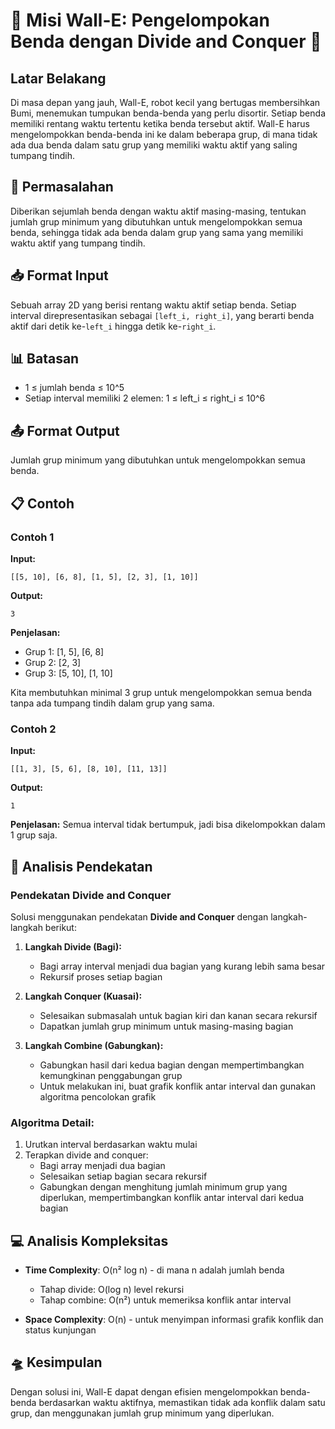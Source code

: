 # 🤖 Misi Wall-E: Pengelompokan Benda dengan Divide and Conquer 🌱

## Latar Belakang

Di masa depan yang jauh, Wall-E, robot kecil yang bertugas membersihkan Bumi, menemukan tumpukan benda-benda yang perlu disortir. Setiap benda memiliki rentang waktu tertentu ketika benda tersebut aktif. Wall-E harus mengelompokkan benda-benda ini ke dalam beberapa grup, di mana tidak ada dua benda dalam satu grup yang memiliki waktu aktif yang saling tumpang tindih.

## 🧩 Permasalahan

Diberikan sejumlah benda dengan waktu aktif masing-masing, tentukan jumlah grup minimum yang dibutuhkan untuk mengelompokkan semua benda, sehingga tidak ada benda dalam grup yang sama yang memiliki waktu aktif yang tumpang tindih.

## 📥 Format Input

Sebuah array 2D yang berisi rentang waktu aktif setiap benda. Setiap interval direpresentasikan sebagai `[left_i, right_i]`, yang berarti benda aktif dari detik ke-`left_i` hingga detik ke-`right_i`.

## 📊 Batasan

- 1 ≤ jumlah benda ≤ 10^5
- Setiap interval memiliki 2 elemen: 1 ≤ left_i ≤ right_i ≤ 10^6

## 📤 Format Output

Jumlah grup minimum yang dibutuhkan untuk mengelompokkan semua benda.

## 📋 Contoh

### Contoh 1

**Input:**
```
[[5, 10], [6, 8], [1, 5], [2, 3], [1, 10]]
```

**Output:**
```
3
```

**Penjelasan:**
- Grup 1: [1, 5], [6, 8]
- Grup 2: [2, 3]
- Grup 3: [5, 10], [1, 10]

Kita membutuhkan minimal 3 grup untuk mengelompokkan semua benda tanpa ada tumpang tindih dalam grup yang sama.

### Contoh 2

**Input:**
```
[[1, 3], [5, 6], [8, 10], [11, 13]]
```

**Output:**
```
1
```

**Penjelasan:**
Semua interval tidak bertumpuk, jadi bisa dikelompokkan dalam 1 grup saja.

## 🧠 Analisis Pendekatan

### Pendekatan Divide and Conquer

Solusi menggunakan pendekatan **Divide and Conquer** dengan langkah-langkah berikut:

1. **Langkah Divide (Bagi):**
   - Bagi array interval menjadi dua bagian yang kurang lebih sama besar
   - Rekursif proses setiap bagian

2. **Langkah Conquer (Kuasai):**
   - Selesaikan submasalah untuk bagian kiri dan kanan secara rekursif
   - Dapatkan jumlah grup minimum untuk masing-masing bagian

3. **Langkah Combine (Gabungkan):**
   - Gabungkan hasil dari kedua bagian dengan mempertimbangkan kemungkinan penggabungan grup
   - Untuk melakukan ini, buat grafik konflik antar interval dan gunakan algoritma pencolokan grafik

### Algoritma Detail:

1. Urutkan interval berdasarkan waktu mulai
2. Terapkan divide and conquer:
   - Bagi array menjadi dua bagian
   - Selesaikan setiap bagian secara rekursif
   - Gabungkan dengan menghitung jumlah minimum grup yang diperlukan, mempertimbangkan konflik antar interval dari kedua bagian

## 💻 Analisis Kompleksitas

- **Time Complexity**: O(n² log n) - di mana n adalah jumlah benda
  - Tahap divide: O(log n) level rekursi
  - Tahap combine: O(n²) untuk memeriksa konflik antar interval
  
- **Space Complexity**: O(n) - untuk menyimpan informasi grafik konflik dan status kunjungan

## 🛸 Kesimpulan

Dengan solusi ini, Wall-E dapat dengan efisien mengelompokkan benda-benda berdasarkan waktu aktifnya, memastikan tidak ada konflik dalam satu grup, dan menggunakan jumlah grup minimum yang diperlukan.